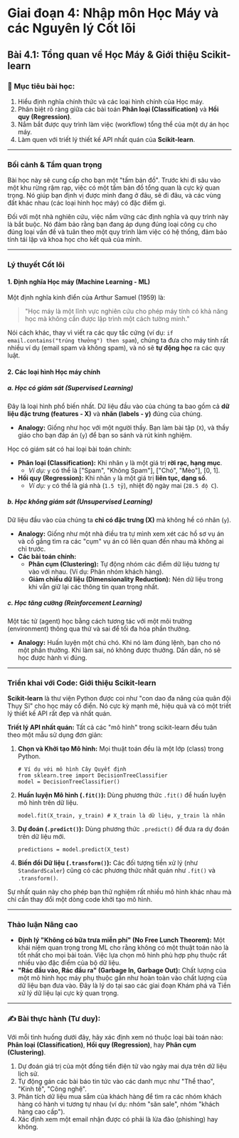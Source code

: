 # Giai đoạn 4: Nhập môn Học Máy và các Nguyên lý Cốt lõi
## Bài 4.1: Tổng quan về Học Máy & Giới thiệu Scikit-learn

### **🎯 Mục tiêu bài học:**
1.  Hiểu định nghĩa chính thức và các loại hình chính của Học máy.
2.  Phân biệt rõ ràng giữa các bài toán **Phân loại (Classification)** và **Hồi quy (Regression)**.
3.  Nắm bắt được quy trình làm việc (workflow) tổng thể của một dự án học máy.
4.  Làm quen với triết lý thiết kế API nhất quán của **Scikit-learn**.

---

### **Bối cảnh & Tầm quan trọng**

Bài học này sẽ cung cấp cho bạn một "tấm bản đồ". Trước khi đi sâu vào một khu rừng rậm rạp, việc có một tấm bản đồ tổng quan là cực kỳ quan trọng. Nó giúp bạn định vị được mình đang ở đâu, sẽ đi đâu, và các vùng đất khác nhau (các loại hình học máy) có đặc điểm gì.

Đối với một nhà nghiên cứu, việc nắm vững các định nghĩa và quy trình này là bắt buộc. Nó đảm bảo rằng bạn đang áp dụng đúng loại công cụ cho đúng loại vấn đề và tuân theo một quy trình làm việc có hệ thống, đảm bảo tính tái lập và khoa học cho kết quả của mình.

---

### **Lý thuyết Cốt lõi**

#### **1. Định nghĩa Học máy (Machine Learning - ML)**
Một định nghĩa kinh điển của Arthur Samuel (1959) là:
> "Học máy là một lĩnh vực nghiên cứu cho phép máy tính có khả năng học mà không cần được lập trình một cách tường minh."

Nói cách khác, thay vì viết ra các quy tắc cứng (ví dụ: `if email.contains("trúng thưởng") then spam`), chúng ta đưa cho máy tính rất nhiều ví dụ (email spam và không spam), và nó sẽ **tự động học** ra các quy luật.

#### **2. Các loại hình Học máy chính**

##### **a. Học có giám sát (Supervised Learning)**
Đây là loại hình phổ biến nhất. Dữ liệu đầu vào của chúng ta bao gồm cả **dữ liệu đặc trưng (features - X)** và **nhãn (labels - y)** đúng của chúng.
* **Analogy:** Giống như học với một người thầy. Bạn làm bài tập (`X`), và thầy giáo cho bạn đáp án (`y`) để bạn so sánh và rút kinh nghiệm.

Học có giám sát có hai loại bài toán chính:
* **Phân loại (Classification):** Khi nhãn `y` là một giá trị **rời rạc, hạng mục**.
    * *Ví dụ:* `y` có thể là ["Spam", "Không Spam"], ["Chó", "Mèo"], [0, 1].
* **Hồi quy (Regression):** Khi nhãn `y` là một giá trị **liên tục, dạng số**.
    * *Ví dụ:* `y` có thể là giá nhà (`1.5 tỷ`), nhiệt độ ngày mai (`28.5 độ C`).

##### **b. Học không giám sát (Unsupervised Learning)**
Dữ liệu đầu vào của chúng ta **chỉ có đặc trưng (X)** mà không hề có nhãn (`y`).
* **Analogy:** Giống như một nhà điều tra tự mình xem xét các hồ sơ vụ án và cố gắng tìm ra các "cụm" vụ án có liên quan đến nhau mà không ai chỉ trước.
* **Các bài toán chính:**
    * **Phân cụm (Clustering):** Tự động nhóm các điểm dữ liệu tương tự vào với nhau. (Ví dụ: Phân nhóm khách hàng).
    * **Giảm chiều dữ liệu (Dimensionality Reduction):** Nén dữ liệu trong khi vẫn giữ lại các thông tin quan trọng nhất.

##### **c. Học tăng cường (Reinforcement Learning)**
Một tác tử (agent) học bằng cách tương tác với một môi trường (environment) thông qua thử và sai để tối đa hóa phần thưởng.
* **Analogy:** Huấn luyện một chú chó. Khi nó làm đúng lệnh, bạn cho nó một phần thưởng. Khi làm sai, nó không được thưởng. Dần dần, nó sẽ học được hành vi đúng.

---

### **Triển khai với Code: Giới thiệu Scikit-learn**

**Scikit-learn** là thư viện Python được coi như "con dao đa năng của quân đội Thụy Sĩ" cho học máy cổ điển. Nó cực kỳ mạnh mẽ, hiệu quả và có một triết lý thiết kế API rất đẹp và nhất quán.

**Triết lý API nhất quán:**
Tất cả các "mô hình" trong scikit-learn đều tuân theo một mẫu sử dụng đơn giản:

1.  **Chọn và Khởi tạo Mô hình:** Mọi thuật toán đều là một lớp (class) trong Python.
    
        # Ví dụ với mô hình Cây Quyết định
        from sklearn.tree import DecisionTreeClassifier
        model = DecisionTreeClassifier()

2.  **Huấn luyện Mô hình (`.fit()`):** Dùng phương thức `.fit()` để huấn luyện mô hình trên dữ liệu.
    
        model.fit(X_train, y_train) # X_train là dữ liệu, y_train là nhãn

3.  **Dự đoán (`.predict()`):** Dùng phương thức `.predict()` để đưa ra dự đoán trên dữ liệu mới.
    
        predictions = model.predict(X_test)

4.  **Biến đổi Dữ liệu (`.transform()`):** Các đối tượng tiền xử lý (như `StandardScaler`) cũng có các phương thức nhất quán như `.fit()` và `.transform()`.

Sự nhất quán này cho phép bạn thử nghiệm rất nhiều mô hình khác nhau mà chỉ cần thay đổi một dòng code khởi tạo mô hình.

---

### **Thảo luận Nâng cao**

* **Định lý "Không có bữa trưa miễn phí" (No Free Lunch Theorem):** Một khái niệm quan trọng trong ML cho rằng không có một thuật toán nào là tốt nhất cho mọi bài toán. Việc lựa chọn mô hình phù hợp phụ thuộc rất nhiều vào đặc điểm của bộ dữ liệu.
* **"Rác đầu vào, Rác đầu ra" (Garbage In, Garbage Out):** Chất lượng của một mô hình học máy phụ thuộc gần như hoàn toàn vào chất lượng của dữ liệu bạn đưa vào. Đây là lý do tại sao các giai đoạn Khám phá và Tiền xử lý dữ liệu lại cực kỳ quan trọng.

---

### **✍️ Bài thực hành (Tư duy):**

Với mỗi tình huống dưới đây, hãy xác định xem nó thuộc loại bài toán nào: **Phân loại (Classification)**, **Hồi quy (Regression)**, hay **Phân cụm (Clustering)**.

1.  Dự đoán giá trị của một đồng tiền điện tử vào ngày mai dựa trên dữ liệu lịch sử.
2.  Tự động gán các bài báo tin tức vào các danh mục như "Thể thao", "Kinh tế", "Công nghệ".
3.  Phân tích dữ liệu mua sắm của khách hàng để tìm ra các nhóm khách hàng có hành vi tương tự nhau (ví dụ: nhóm "săn sale", nhóm "khách hàng cao cấp").
4.  Xác định xem một email nhận được có phải là lừa đảo (phishing) hay không.